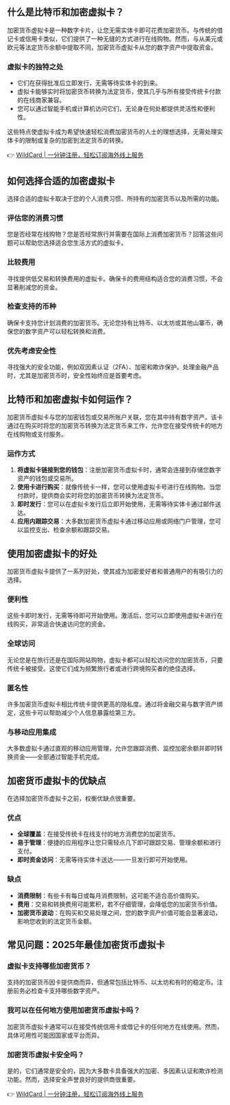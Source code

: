 ## 什么是比特币和加密虚拟卡？

加密货币虚拟卡是一种数字卡片，让您无需实体卡即可花费加密货币。与传统的借记卡或信用卡类似，它们提供了一种无缝的方式进行在线购物。然而，与从美元或欧元等法定货币余额中提取不同，加密货币虚拟卡从您的数字资产中提取资金。

### 虚拟卡的独特之处

- 它们在获得批准后立即发行，无需等待实体卡的到来。
- 虚拟卡能够实时将加密货币转换为法定货币，使其几乎与所有接受传统卡付款的在线商家兼容。
- 您可以通过智能手机或计算机访问它们，无论身在何处都提供灵活性和便利性。

这些特点使虚拟卡成为希望快速轻松消费加密货币的人士的理想选择，无需处理实体卡的限制或复杂的加密到法定货币的转换。

👉 [WildCard | 一分钟注册，轻松订阅海外线上服务](https://bit.ly/bewildcard)

## 如何选择合适的加密虚拟卡

选择合适的虚拟卡取决于您的个人消费习惯、所持有的加密货币以及所需的功能。

### 评估您的消费习惯

您是否经常在线购物？您是否经常旅行并需要在国际上消费加密货币？回答这些问题可以帮助您选择适合您生活方式的虚拟卡。

### 比较费用

寻找提供低交易和转换费用的虚拟卡。确保卡的费用结构适合您的消费习惯，不会显著削减您的资金。

### 检查支持的币种

确保卡支持您计划消费的加密货币。无论您持有比特币、以太坊或其他山寨币，确保您的数字资产可以轻松转换和消费。

### 优先考虑安全性

寻找强大的安全功能，例如双因素认证（2FA）、加密和欺诈保护。处理金融产品时，尤其是加密货币时，安全性始终应是首要考虑。

## 比特币和加密虚拟卡如何运作？

加密货币虚拟卡与您的加密钱包或交易所账户关联，您在其中持有数字资产。该卡通过在购买时将您的加密货币转换为法定货币来工作，允许您在接受传统卡的地方在线购物或支付服务。

### 运作方式

1. **将虚拟卡链接到您的钱包**：注册加密货币虚拟卡时，通常会连接到存储您数字资产的钱包或交易所。
2. **使用卡进行购买**：就像传统卡一样，您可以使用虚拟卡号进行在线购物。当您付款时，提供商会实时将您的加密货币转换为法定货币。
3. **即时发行**：您可以在虚拟卡发行后立即开始使用，无需等待实体卡通过邮件送达。
4. **应用内跟踪交易**：大多数加密货币虚拟卡通过移动应用或网络门户管理，您可以监控支出、检查余额和跟踪交易。

## 使用加密虚拟卡的好处

加密货币虚拟卡提供了一系列好处，使其成为加密爱好者和普通用户的有吸引力的选择。

### 便利性

这些卡即时发行，无需等待即可开始使用。激活后，您可以立即使用虚拟卡进行在线购买，非常适合快速访问您的资金。

### 全球访问

无论您是在旅行还是在国际网站购物，虚拟卡都可以轻松访问您的加密货币，只要传统卡被接受。这使它们成为频繁旅行者或进行跨境购买者的绝佳选择。

### 匿名性

许多加密货币虚拟卡相比传统卡提供更高的隐私度。通过将金融交易与数字资产绑定，这些卡可以帮助减少个人信息暴露给第三方。

### 与移动应用集成

大多数虚拟卡通过直观的移动应用管理，允许您跟踪消费、监控加密余额并即时转换资金——全部通过智能手机完成。

## 加密货币虚拟卡的优缺点

在选择加密货币虚拟卡之前，权衡优缺点很重要。

### 优点

- **全球覆盖**：在接受传统卡在线支付的地方消费您的加密货币。
- **易于管理**：便捷的应用程序让您只需轻点几下即可跟踪交易、管理余额和进行支付。
- **即时资金访问**：无需等待实体卡送达——一旦发行即可开始使用。

### 缺点

- **消费限制**：有些卡有每日或每月消费限制，这可能不适合高价值购买。
- **费用**：交易和转换费用可能累积，若不仔细管理，会降低您的加密货币价值。
- **加密货币波动**：在购买和交易处理之间，您的数字资产价值可能会显著波动，影响您收到的法定货币金额。

## 常见问题：2025年最佳加密货币虚拟卡

### 虚拟卡支持哪些加密货币？

支持的加密货币因卡提供商而异，但通常包括比特币、以太坊和有时的稳定币。注册前务必检查卡支持哪些数字资产。

### 我可以在任何地方使用加密货币虚拟卡吗？

加密货币虚拟卡通常可以在接受传统信用卡或借记卡的任何地方在线使用。然而，具体可用性可能因国家或平台而异。

### 加密货币虚拟卡安全吗？

是的，它们通常是安全的，因为大多数卡具备强大的加密、多因素认证和欺诈检测功能。然而，选择安全声誉良好的提供商很重要。

👉 [WildCard | 一分钟注册，轻松订阅海外线上服务](https://bit.ly/bewildcard)